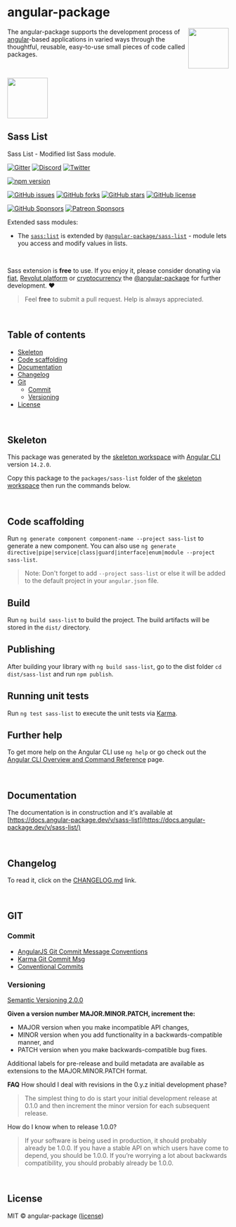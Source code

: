 # angular-package

<a href='https://angular-package.dev' target='_blank'>
  <img align="right"  width="92" height="92" src="https://avatars.githubusercontent.com/u/31412194?s=400&u=c9929aa36826318ccac8f7b84516e1ce3af7e21c&v=4" />
</a>

The angular-package supports the development process of [angular](https://angular.io)-based applications in varied ways through the thoughtful, reusable, easy-to-use small pieces of code called packages.

<br>

<a href="https://angular-package.github.io/sass"><img src="https://sass-lang.com/assets/img/logos/logo.svg" width="92" height="92" /></a>

## Sass List

Sass List - Modified list Sass module.

[![Gitter][gitter-badge]][gitter-chat]
[![Discord][discord-badge]][discord-channel]
[![Twitter][twitter-badge]][twitter-follow]

<!-- npm badge -->
[![npm version][sass-list-npm-badge-svg]][sass-list-npm-badge]

<!-- GitHub badges -->
[![GitHub issues][sass-list-badge-issues]][sass-list-issues]
[![GitHub forks][sass-list-badge-forks]][sass-list-forks]
[![GitHub stars][sass-list-badge-stars]][sass-list-stars]
[![GitHub license][sass-list-badge-license]][sass-list-license]

<!-- Sponsors -->
[![GitHub Sponsors][github-badge-sponsor]][github-sponsor-link]
[![Patreon Sponsors][patreon-badge]][patreon-link]

Extended sass modules:

* The [`sass:list`](https://sass-lang.com/documentation/modules/list/) is extended by [`@angular-package/sass-list`](https://docs.angular-package.dev/v/sass/list/overview) - module lets you access and modify values in lists.

<br>

Sass extension is **free** to use. If you enjoy it, please consider donating via [fiat](https://docs.angular-package.dev/v/sass/donate/fiat), [Revolut platform](https://checkout.revolut.com/pay/048b10a3-0e10-42c8-a917-e3e9cb4c8e29) or [cryptocurrency](https://spectrecss.angular-package.dev/donate/thb-cryptocurrency) the [@angular-package](https://github.com/sponsors/angular-package) for further development. ♥  

> Feel **free** to submit a pull request. Help is always appreciated.

<br>

## Table of contents

* [Skeleton](#skeleton)
* [Code scaffolding](#code-scaffolding)
* [Documentation](#documentation)
* [Changelog](#changelog)
* [Git](#git)
  * [Commit](#commit)
  * [Versioning](#versioning)
* [License](#license)

<br>

## Skeleton

This package was generated by the [skeleton workspace][skeleton] with [Angular CLI](https://github.com/angular/angular-cli) version `14.2.0`.

Copy this package to the `packages/sass-list` folder of the [skeleton workspace][skeleton] then run the commands below.

<br>

## Code scaffolding

Run `ng generate component component-name --project sass-list` to generate a new component. You can also use `ng generate directive|pipe|service|class|guard|interface|enum|module --project sass-list`.
> Note: Don't forget to add `--project sass-list` or else it will be added to the default project in your `angular.json` file. 

## Build

Run `ng build sass-list` to build the project. The build artifacts will be stored in the `dist/` directory.

## Publishing

After building your library with `ng build sass-list`, go to the dist folder `cd dist/sass-list` and run `npm publish`.

## Running unit tests

Run `ng test sass-list` to execute the unit tests via [Karma](https://karma-runner.github.io).

## Further help

To get more help on the Angular CLI use `ng help` or go check out the [Angular CLI Overview and Command Reference](https://angular.io/cli) page.

<br>

## Documentation

The documentation is in construction and it's available at [https://docs.angular-package.dev/v/sass-list](https://docs.angular-package.dev/v/sass-list/)

<br>

## Changelog

To read it, click on the [CHANGELOG.md][sass-list-github-changelog] link.

<br>

## GIT

### Commit

* [AngularJS Git Commit Message Conventions][git-commit-angular]
* [Karma Git Commit Msg][git-commit-karma]
* [Conventional Commits][git-commit-conventional]

### Versioning

[Semantic Versioning 2.0.0][git-semver]

**Given a version number MAJOR.MINOR.PATCH, increment the:**

* MAJOR version when you make incompatible API changes,
* MINOR version when you add functionality in a backwards-compatible manner, and
* PATCH version when you make backwards-compatible bug fixes.

Additional labels for pre-release and build metadata are available as extensions to the MAJOR.MINOR.PATCH format.

**FAQ**
How should I deal with revisions in the 0.y.z initial development phase?

> The simplest thing to do is start your initial development release at 0.1.0 and then increment the minor version for each subsequent release.

How do I know when to release 1.0.0?

> If your software is being used in production, it should probably already be 1.0.0. If you have a stable API on which users have come to depend, you should be 1.0.0. If you’re worrying a lot about backwards compatibility, you should probably already be 1.0.0.

<br>

## License

MIT © angular-package ([license][sass-list-license])

<!-- Funding -->
[github-badge-sponsor]: https://img.shields.io/static/v1?label=Sponsor&message=%E2%9D%A4&logo=GitHub&link=https://github.com/sponsors/angular-package
[github-sponsor-link]: https://github.com/sponsors/angular-package
[patreon-badge]: https://img.shields.io/endpoint.svg?url=https%3A%2F%2Fshieldsio-patreon.vercel.app%2Fapi%3Fusername%3Dangularpackage%26type%3Dpatrons&style=flat
[patreon-link]: https://www.patreon.com/join/angularpackage/checkout?fan_landing=true&rid=0

[angulario]: https://angular.io
[skeleton]: https://github.com/angular-package/skeleton

<!-- Update status -->
[experimental]: https://img.shields.io/badge/-Experimental-orange
[fix]: https://img.shields.io/badge/-Fix-red
[new]: https://img.shields.io/badge/-eNw-green
[update]: https://img.shields.io/badge/-Update-red
[documentation]: https://img.shields.io/badge/-Documentation-informational
[demonstration]: https://img.shields.io/badge/-Demonstration-green

<!-- Discord -->
[discord-badge]: https://img.shields.io/discord/925168966098386944?style=social&logo=discord&label=Discord
[discord-channel]: https://discord.com/invite/rUCR2CW75G

<!-- Gitter -->
[gitter-badge]: https://img.shields.io/gitter/room/angular-package/ap-sass?style=social&logo=gitter
[gitter-chat]: https://app.gitter.im/#/room/#ap-sass:gitter.im

<!-- Twitter -->
[twitter-badge]: https://img.shields.io/twitter/follow/angularpackage?label=%40angularpackage&style=social
[twitter-follow]: https://twitter.com/angularpackage

<!-- GIT -->
[git-semver]: http://semver.org/

<!-- GIT: commit -->
[git-commit-angular]: https://gist.github.com/stephenparish/9941e89d80e2bc58a153
[git-commit-karma]: http://karma-runner.github.io/0.10/dev/git-commit-msg.html
[git-commit-conventional]: https://www.conventionalcommits.org/en/v1.0.0/

<!-- This package: sass  -->
  <!-- GitHub: badges -->
  [sass-list-badge-issues]: https://img.shields.io/github/issues/angular-package/sass-list
  [sass-list-badge-forks]: https://img.shields.io/github/forks/angular-package/sass-list
  [sass-list-badge-stars]: https://img.shields.io/github/stars/angular-package/sass-list
  [sass-list-badge-license]: https://img.shields.io/github/license/angular-package/sass-list
  <!-- GitHub: badges links -->
  [sass-list-issues]: https://github.com/angular-package/sass-list/issues
  [sass-list-forks]: https://github.com/angular-package/sass-list/network
  [sass-list-license]: https://github.com/angular-package/sass-list/blob/master/LICENSE
  [sass-list-stars]: https://github.com/angular-package/sass-list/stargazers
<!-- This package -->
  [sass-list-github-changelog]: https://github.com/angular-package/sass-list/blob/main/CHANGELOG.md

<!-- Package: sass-list -->
  <!-- npm -->
  [sass-list-npm-badge-svg]: https://badge.fury.io/js/@angular-package%2Fsass-list.svg
  [sass-list-npm-badge-png]: https://badge.fury.io/js/@angular-package%2Fsass-list.png
  [sass-list-npm-badge]: https://badge.fury.io/js/@angular-package%2Fsass-list
  [sass-list-npm-readme]: https://www.npmjs.com/package/@angular-package/sass-list#readme

  <!-- GitHub -->
  [sass-list-github-readme]: https://github.com/angular-package/sass-list#readme

